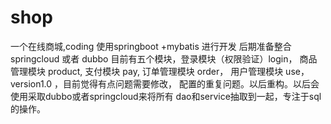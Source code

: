 # shop
一个在线商城,coding
使用springboot +mybatis 进行开发
后期准备整合springcloud 或者 dubbo
目前有五个模块，登录模块（权限验证）login，
商品管理模块 product,
支付模块 pay,
订单管理模块 order，
用户管理模块 use，
version1.0 ，目前觉得有点问题需要修改，
配置的重复问题。以后重构。以后会使用采取dubbo或者springcloud来将所有
dao和service抽取到一起，专注于sql的操作。

